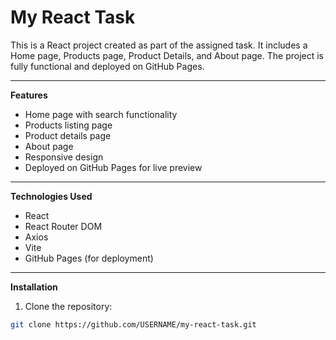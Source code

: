 # My React Task

This is a React project created as part of the assigned task. It includes a Home page, Products page, Product Details, and About page. The project is fully functional and deployed on GitHub Pages.

---

**Features**

- Home page with search functionality
- Products listing page
- Product details page
- About page
- Responsive design
- Deployed on GitHub Pages for live preview

---

**Technologies Used**

- React
- React Router DOM
- Axios
- Vite
- GitHub Pages (for deployment)

---

**Installation**

1. Clone the repository:

```bash
git clone https://github.com/USERNAME/my-react-task.git
```
